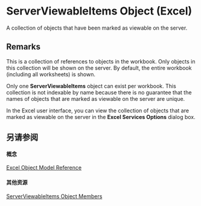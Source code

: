 
# ServerViewableItems Object (Excel)

A collection of objects that have been marked as viewable on the server.


## Remarks

This is a collection of references to objects in the workbook. Only objects in this collection will be shown on the server. By default, the entire workbook (including all worksheets) is shown.

Only one  **ServerViewableItems** object can exist per workbook. This collection is not indexable by name because there is no guarantee that the names of objects that are marked as viewable on the server are unique.

In the Excel user interface, you can view the collection of objects that are marked as viewable on the server in the  **Excel Services Options** dialog box.


## 另请参阅


#### 概念


[Excel Object Model Reference](11ea8598-8a20-92d5-f98b-0da04263bf2c.md)
#### 其他资源


[ServerViewableItems Object Members](http://msdn.microsoft.com/library/3d66dcd9-5a9f-2e01-9e0c-2c79a7fac8b7%28Office.15%29.aspx)